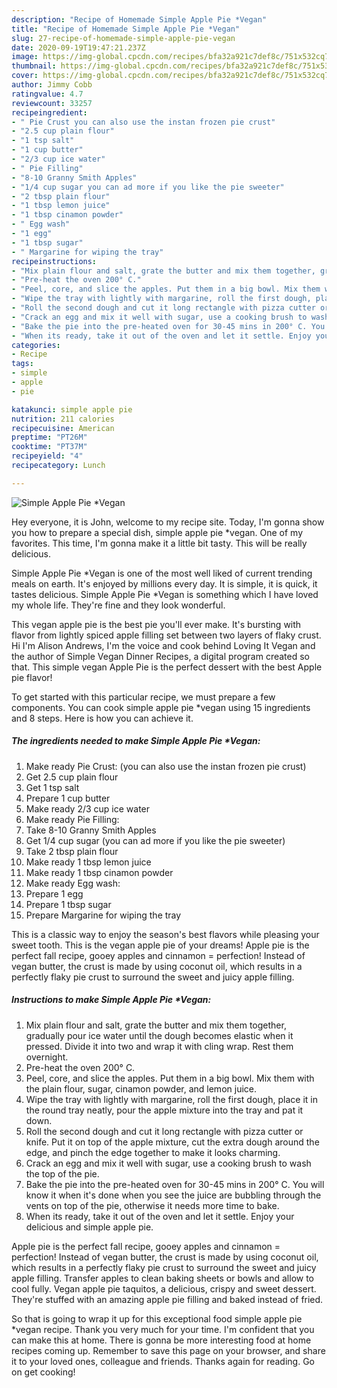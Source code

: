 ```yaml
---
description: "Recipe of Homemade Simple Apple Pie *Vegan"
title: "Recipe of Homemade Simple Apple Pie *Vegan"
slug: 27-recipe-of-homemade-simple-apple-pie-vegan
date: 2020-09-19T19:47:21.237Z
image: https://img-global.cpcdn.com/recipes/bfa32a921c7def8c/751x532cq70/simple-apple-pie-vegan-recipe-main-photo.jpg
thumbnail: https://img-global.cpcdn.com/recipes/bfa32a921c7def8c/751x532cq70/simple-apple-pie-vegan-recipe-main-photo.jpg
cover: https://img-global.cpcdn.com/recipes/bfa32a921c7def8c/751x532cq70/simple-apple-pie-vegan-recipe-main-photo.jpg
author: Jimmy Cobb
ratingvalue: 4.7
reviewcount: 33257
recipeingredient:
- " Pie Crust you can also use the instan frozen pie crust"
- "2.5 cup plain flour"
- "1 tsp salt"
- "1 cup butter"
- "2/3 cup ice water"
- " Pie Filling"
- "8-10 Granny Smith Apples"
- "1/4 cup sugar you can ad more if you like the pie sweeter"
- "2 tbsp plain flour"
- "1 tbsp lemon juice"
- "1 tbsp cinamon powder"
- " Egg wash"
- "1 egg"
- "1 tbsp sugar"
- " Margarine for wiping the tray"
recipeinstructions:
- "Mix plain flour and salt, grate the butter and mix them together, gradually pour ice water until the dough becomes elastic when it pressed. Divide it into two and wrap it with cling wrap. Rest them overnight."
- "Pre-heat the oven 200° C."
- "Peel, core, and slice the apples. Put them in a big bowl. Mix them with the plain flour, sugar, cinamon powder, and lemon juice."
- "Wipe the tray with lightly with margarine, roll the first dough, place it in the round tray neatly, pour the apple mixture into the tray and pat it down."
- "Roll the second dough and cut it long rectangle with pizza cutter or knife. Put it on top of the apple mixture, cut the extra dough around the edge, and pinch the edge together to make it looks charming."
- "Crack an egg and mix it well with sugar, use a cooking brush to wash the top of the pie."
- "Bake the pie into the pre-heated oven for 30-45 mins in 200° C. You will know it when it&#39;s done when you see the juice are bubbling through the vents on top of the pie, otherwise it needs more time to bake."
- "When its ready, take it out of the oven and let it settle. Enjoy your delicious and simple apple pie."
categories:
- Recipe
tags:
- simple
- apple
- pie

katakunci: simple apple pie 
nutrition: 211 calories
recipecuisine: American
preptime: "PT26M"
cooktime: "PT37M"
recipeyield: "4"
recipecategory: Lunch

---
```



![Simple Apple Pie *Vegan](https://img-global.cpcdn.com/recipes/bfa32a921c7def8c/751x532cq70/simple-apple-pie-vegan-recipe-main-photo.jpg)

Hey everyone, it is John, welcome to my recipe site. Today, I'm gonna show you how to prepare a special dish, simple apple pie *vegan. One of my favorites. This time, I'm gonna make it a little bit tasty. This will be really delicious.

Simple Apple Pie *Vegan is one of the most well liked of current trending meals on earth. It's enjoyed by millions every day. It is simple, it is quick, it tastes delicious. Simple Apple Pie *Vegan is something which I have loved my whole life. They're fine and they look wonderful.

This vegan apple pie is the best pie you&#39;ll ever make. It&#39;s bursting with flavor from lightly spiced apple filling set between two layers of flaky crust. Hi I&#39;m Alison Andrews, I&#39;m the voice and cook behind Loving It Vegan and the author of Simple Vegan Dinner Recipes, a digital program created so that. This simple vegan Apple Pie is the perfect dessert with the best Apple pie flavor!


To get started with this particular recipe, we must prepare a few components. You can cook simple apple pie *vegan using 15 ingredients and 8 steps. Here is how you can achieve it.

<!--inarticleads1-->

##### The ingredients needed to make Simple Apple Pie *Vegan:

1. Make ready  Pie Crust: (you can also use the instan frozen pie crust)
1. Get 2.5 cup plain flour
1. Get 1 tsp salt
1. Prepare 1 cup butter
1. Make ready 2/3 cup ice water
1. Make ready  Pie Filling:
1. Take 8-10 Granny Smith Apples
1. Get 1/4 cup sugar (you can ad more if you like the pie sweeter)
1. Take 2 tbsp plain flour
1. Make ready 1 tbsp lemon juice
1. Make ready 1 tbsp cinamon powder
1. Make ready  Egg wash:
1. Prepare 1 egg
1. Prepare 1 tbsp sugar
1. Prepare  Margarine for wiping the tray


This is a classic way to enjoy the season&#39;s best flavors while pleasing your sweet tooth. This is the vegan apple pie of your dreams! Apple pie is the perfect fall recipe, gooey apples and cinnamon = perfection! Instead of vegan butter, the crust is made by using coconut oil, which results in a perfectly flaky pie crust to surround the sweet and juicy apple filling. 

<!--inarticleads2-->

##### Instructions to make Simple Apple Pie *Vegan:

1. Mix plain flour and salt, grate the butter and mix them together, gradually pour ice water until the dough becomes elastic when it pressed. Divide it into two and wrap it with cling wrap. Rest them overnight.
1. Pre-heat the oven 200° C.
1. Peel, core, and slice the apples. Put them in a big bowl. Mix them with the plain flour, sugar, cinamon powder, and lemon juice.
1. Wipe the tray with lightly with margarine, roll the first dough, place it in the round tray neatly, pour the apple mixture into the tray and pat it down.
1. Roll the second dough and cut it long rectangle with pizza cutter or knife. Put it on top of the apple mixture, cut the extra dough around the edge, and pinch the edge together to make it looks charming.
1. Crack an egg and mix it well with sugar, use a cooking brush to wash the top of the pie.
1. Bake the pie into the pre-heated oven for 30-45 mins in 200° C. You will know it when it&#39;s done when you see the juice are bubbling through the vents on top of the pie, otherwise it needs more time to bake.
1. When its ready, take it out of the oven and let it settle. Enjoy your delicious and simple apple pie.


Apple pie is the perfect fall recipe, gooey apples and cinnamon = perfection! Instead of vegan butter, the crust is made by using coconut oil, which results in a perfectly flaky pie crust to surround the sweet and juicy apple filling. Transfer apples to clean baking sheets or bowls and allow to cool fully. Vegan apple pie taquitos, a delicious, crispy and sweet dessert. They&#39;re stuffed with an amazing apple pie filling and baked instead of fried. 

So that is going to wrap it up for this exceptional food simple apple pie *vegan recipe. Thank you very much for your time. I'm confident that you can make this at home. There is gonna be more interesting food at home recipes coming up. Remember to save this page on your browser, and share it to your loved ones, colleague and friends. Thanks again for reading. Go on get cooking!
